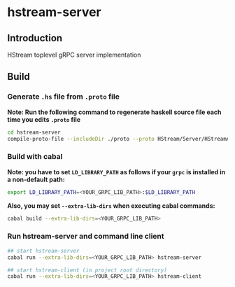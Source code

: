 
# hstream-server

## Introduction

HStream toplevel gRPC server implementation

## Build

### Generate `.hs` file from `.proto` file

**Note: Run the following command to regenerate haskell source file each time you edits `.proto` file**

```bash
cd hstream-server
compile-proto-file --includeDir ./proto --proto HStream/Server/HStreamApi.proto --out ./generated-src
```

### Build with cabal

**Note: you have to set `LD_LIBRARY_PATH` as follows if your `grpc` is installed in a non-default path:**

``` bash
export LD_LIBRARY_PATH=<YOUR_GRPC_LIB_PATH>:$LD_LIBRARY_PATH
```
**Also, you may set `--extra-lib-dirs` when executing cabal commands:**

```bash
cabal build --extra-lib-dirs=<YOUR_GRPC_LIB_PATH>
```

### Run hstream-server and command line client

```bash
## start hstream-server
cabal run --extra-lib-dirs=<YOUR_GRPC_LIB_PATH> hstream-server

## start hstream-client (in project root directory)
cabal run --extra-lib-dirs=<YOUR_GRPC_LIB_PATH> hstream-client
```

